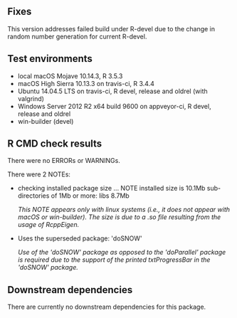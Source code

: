 ## Fixes
This version addresses failed build under R-devel due to the change in random number generation for current R-devel. 

## Test environments
* local macOS Mojave 10.14.3, R 3.5.3
* macOS High Sierra 10.13.3 on travis-ci, R 3.4.4
* Ubuntu 14.04.5 LTS on travis-ci, R devel, release and oldrel (with valgrind)
* Windows Server 2012 R2 x64 build 9600 on appveyor-ci, R devel, release and oldrel 
* win-builder (devel)

## R CMD check results
There were no ERRORs or WARNINGs. 

There were 2 NOTEs:

* checking installed package size ... NOTE
  installed size is  10.1Mb
  sub-directories of 1Mb or more:
    libs   8.7Mb
  
  *This NOTE appears only with linux systems (i.e., it does not appear with macOS or win-builder). The size is due to a .so file resulting from the usage of RcppEigen.*

* Uses the superseded package: 'doSNOW'		

  *Use of the 'doSNOW' package as opposed to the 'doParallel' package is required due to the support of the printed txtProgressBar in the 'doSNOW' package.*

## Downstream dependencies
There are currently no downstream dependencies for this package.
